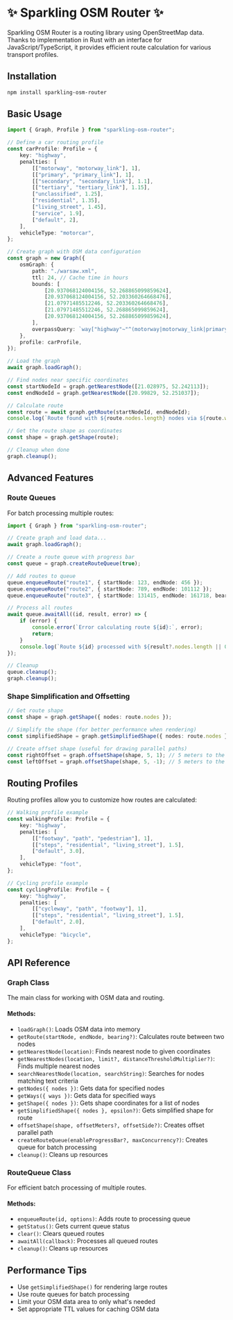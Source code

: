 # ✨ Sparkling OSM Router ✨

Sparkling OSM Router is a routing library using OpenStreetMap data. Thanks to implementation in Rust with an interface for JavaScript/TypeScript, it provides efficient route calculation for various transport profiles.

## Installation

```bash
npm install sparkling-osm-router
```

## Basic Usage

```typescript
import { Graph, Profile } from "sparkling-osm-router";

// Define a car routing profile
const carProfile: Profile = {
    key: "highway",
    penalties: [
        [["motorway", "motorway_link"], 1],
        [["primary", "primary_link"], 1],
        [["secondary", "secondary_link"], 1.1],
        [["tertiary", "tertiary_link"], 1.15],
        ["unclassified", 1.25],
        ["residential", 1.35],
        ["living_street", 1.45],
        ["service", 1.9],
        ["default", 2],
    ],
    vehicleType: "motorcar",
};

// Create graph with OSM data configuration
const graph = new Graph({
    osmGraph: {
        path: "./warsaw.xml",
        ttl: 24, // Cache time in hours
        bounds: [
            [20.937068124004156, 52.268865099859624],
            [20.937068124004156, 52.203360264668476],
            [21.07971485512246, 52.203360264668476],
            [21.07971485512246, 52.268865099859624],
            [20.937068124004156, 52.268865099859624],
        ],
        overpassQuery: `way["highway"~"^(motorway|motorway_link|primary|primary_link|secondary|secondary_link|tertiary|tertiary_link|unclassified|residential|service)$"]`,
    },
    profile: carProfile,
});

// Load the graph
await graph.loadGraph();

// Find nodes near specific coordinates
const startNodeId = graph.getNearestNode([21.028975, 52.242113]);
const endNodeId = graph.getNearestNode([20.99829, 52.251037]);

// Calculate route
const route = await graph.getRoute(startNodeId, endNodeId);
console.log(`Route found with ${route.nodes.length} nodes via ${route.ways.length} ways`);

// Get the route shape as coordinates
const shape = graph.getShape(route);

// Cleanup when done
graph.cleanup();
```

## Advanced Features

### Route Queues

For batch processing multiple routes:

```typescript
import { Graph } from "sparkling-osm-router";

// Create graph and load data...
await graph.loadGraph();

// Create a route queue with progress bar
const queue = graph.createRouteQueue(true);

// Add routes to queue
queue.enqueueRoute("route1", { startNode: 123, endNode: 456 });
queue.enqueueRoute("route2", { startNode: 789, endNode: 101112 });
queue.enqueueRoute("route3", { startNode: 131415, endNode: 161718, bearing: 90 });

// Process all routes
await queue.awaitAll((id, result, error) => {
    if (error) {
        console.error(`Error calculating route ${id}:`, error);
        return;
    }
    console.log(`Route ${id} processed with ${result?.nodes.length || 0} nodes`);
});

// Cleanup
queue.cleanup();
graph.cleanup();
```

### Shape Simplification and Offsetting

```typescript
// Get route shape
const shape = graph.getShape({ nodes: route.nodes });

// Simplify the shape (for better performance when rendering)
const simplifiedShape = graph.getSimplifiedShape({ nodes: route.nodes }, 0.00001);

// Create offset shape (useful for drawing parallel paths)
const rightOffset = graph.offsetShape(shape, 5, 1); // 5 meters to the right
const leftOffset = graph.offsetShape(shape, 5, -1); // 5 meters to the left
```

## Routing Profiles

Routing profiles allow you to customize how routes are calculated:

```typescript
// Walking profile example
const walkingProfile: Profile = {
    key: "highway",
    penalties: [
        [["footway", "path", "pedestrian"], 1],
        [["steps", "residential", "living_street"], 1.5],
        ["default", 3.0],
    ],
    vehicleType: "foot",
};

// Cycling profile example
const cyclingProfile: Profile = {
    key: "highway",
    penalties: [
        [["cycleway", "path", "footway"], 1],
        [["steps", "residential", "living_street"], 1.5],
        ["default", 2.0],
    ],
    vehicleType: "bicycle",
};
```

## API Reference

### Graph Class

The main class for working with OSM data and routing.

#### Methods:

-   `loadGraph()`: Loads OSM data into memory
-   `getRoute(startNode, endNode, bearing?)`: Calculates route between two nodes
-   `getNearestNode(location)`: Finds nearest node to given coordinates
-   `getNearestNodes(location, limit?, distanceThresholdMultiplier?)`: Finds multiple nearest nodes
-   `searchNearestNode(location, searchString)`: Searches for nodes matching text criteria
-   `getNodes({ nodes })`: Gets data for specified nodes
-   `getWays({ ways })`: Gets data for specified ways
-   `getShape({ nodes })`: Gets shape coordinates for a list of nodes
-   `getSimplifiedShape({ nodes }, epsilon?)`: Gets simplified shape for route
-   `offsetShape(shape, offsetMeters?, offsetSide?)`: Creates offset parallel path
-   `createRouteQueue(enableProgressBar?, maxConcurrency?)`: Creates queue for batch processing
-   `cleanup()`: Cleans up resources

### RouteQueue Class

For efficient batch processing of multiple routes.

#### Methods:

-   `enqueueRoute(id, options)`: Adds route to processing queue
-   `getStatus()`: Gets current queue status
-   `clear()`: Clears queued routes
-   `awaitAll(callback)`: Processes all queued routes
-   `cleanup()`: Cleans up resources

## Performance Tips

-   Use `getSimplifiedShape()` for rendering large routes
-   Use route queues for batch processing
-   Limit your OSM data area to only what's needed
-   Set appropriate TTL values for caching OSM data
